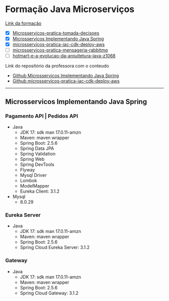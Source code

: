# Formação Java Microserviços

[Link da formação](https://cursos.alura.com.br/formacao-java-microsservicos)

- [x] [Microsservicos-pratica-tomada-decisoes](https://cursos.alura.com.br/course/Microsservicos-pratica-tomada-decisoes)
- [x] [Microsservicos Implementando Java Spring](https://cursos.alura.com.br/course/microsservicos-implementando-java-spring)
- [x] [microsservicos-pratica-iac-cdk-deploy-aws](https://cursos.alura.com.br/course/microsservicos-pratica-iac-cdk-deploy-aws)
- [ ] [microsservicos-pratica-mensageria-rabbitmq](https://cursos.alura.com.br/course/microsservicos-pratica-mensageria-rabbitmq)
- [ ] [hotmart-e-a-evolucao-da-arquitetura-java-z1068](https://cursos.alura.com.br/extra/cases/hotmart-e-a-evolucao-da-arquitetura-java-z1068)

Link do repositório da professora com o conteudo
* [Github Microsservicos Implementando Java Spring](https://github.com/jacqueline-oliveira/2545-alurafood-ms-java-spring/tree/master)
* [Github microsservicos-pratica-iac-cdk-deploy-aws](https://github.com/alura-cursos/2625-alurafood-ms-infra-aws/tree/master/src)

---
## Microsservicos Implementando Java Spring

### Pagamento API | Pedidos API 
* Java
  * JDK 17: sdk man 17.0.11-amzn
  * Maven: maven wrapper
  * Spring Boot: 2.5.6
  * Spring Data JPA
  * Spring Validation
  * Spring Web
  * Spring DevTools
  * Flyway
  * Mysql Driver
  * Lombok
  * ModelMapper
  * Eureka Client: 3.1.2
* Mysql
  * 8.0.29

### Eureka Server
* Java
  * JDK 17: sdk man 17.0.11-amzn
  * Maven: maven wrapper
  * Spring Boot: 2.5.6
  * Spring Cloud Eureka Server: 3.1.2

### Gateway
* Java
  * JDK 17: sdk man 17.0.11-amzn
  * Maven: maven wrapper
  * Spring Boot: 2.5.6
  * Spring Cloud Gateway: 3.1.2
